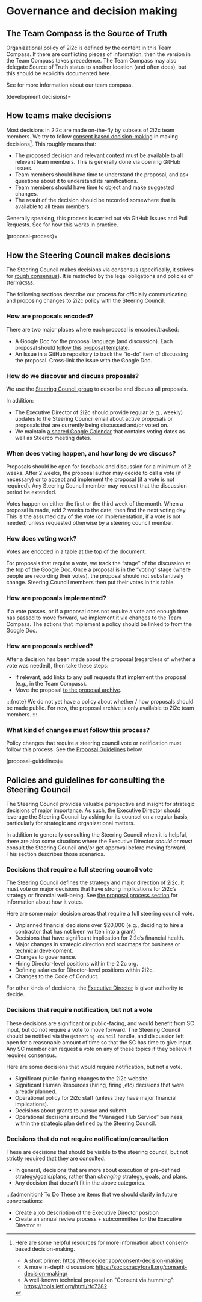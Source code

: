 # Governance and decision making

## The Team Compass is the Source of Truth

Organizational policy of 2i2c is defined by the content in this Team Compass.
If there are conflicting pieces of information, then the version in the Team Compass takes precedence.
The Team Compass may also delegate Source of Truth status to another location (and often does), but this should be explicitly documented here.

See [](../operations/team-compass.md) for more information about our team compass.

(development:decisions)=
## How teams make decisions

Most decisions in 2i2c are made on-the-fly by subsets of 2i2c team members.
We try to follow [consent based decision-making](https://thedecider.app/consent-decision-making) in making decisions[^consent-decision-making].
This roughly means that:

- The proposed decision and relevant context must be available to all relevant team members.
  This is generally done via opening GitHub issues.
- Team members should have time to understand the proposal, and ask questions about it to understand its ramifications.
- Team members should have time to object and make suggested changes.
- The result of the decision should be recorded somewhere that is available to all team members.

Generally speaking, this process is carried out via GitHub Issues and Pull Requests.
See [](development:merge-policy) for how this works in practice.

[^consent-decision-making]: Here are some helpful resources for more information about consent-based decision-making.

    - A short primer: https://thedecider.app/consent-decision-making
    - A more in-depth discussion: https://sociocracyforall.org/consent-decision-making/
    - A well-known technical proposal on "Consent via humming": https://tools.ietf.org/html/rfc7282

(proposal-process)=
## How the Steering Council makes decisions

The Steering Council makes decisions via consensus (specifically, it strives for [rough consensus](https://tools.ietf.org/html/rfc7282)). It is restricted by the legal obligations and policies of {term}`CS&S`.

The following sections describe our process for officially communicating and proposing changes to 2i2c policy with the Steering Council.

### How are proposals encoded?

There are two major places where each proposal is encoded/tracked:

- A Google Doc for the proposal language (and discussion). Each proposal should [follow this proposal template](https://docs.google.com/document/d/103B-WfaDte8PB1rfO86MHvYGCGrRJPm9Cbb0cPjq67k/edit?usp=sharing).
- An Issue in a GitHub repository to track the “to-do” item of discussing the proposal. Cross-link the issue with the Google Doc.

### How do we discover and discuss proposals?

We use the [Steering Council group](mailto:steering-council@2i2c.org) to describe and discuss all proposals.

In addition:

- The Executive Director of 2i2c should provide regular (e.g., weekly) updates to the Steering Council email about active proposals or proposals that are currently being discussed and/or voted on.
- We maintain [a shared Google Calendar](https://calendar.google.com/calendar/u/2?cid=Y184ZmhrOXBtZmxocWM3OWI2bWY0dnEwYjlwc0Bncm91cC5jYWxlbmRhci5nb29nbGUuY29t) that contains voting dates as well as Steerco meeting dates.

### When does voting happen, and how long do we discuss?

Proposals should be open for feedback and discussion for a minimum of 2 weeks. After 2 weeks, the proposal author may decide to call a vote (if necessary) or to accept and implement the proposal (if a vote is not required). Any Steering Council member may request that the discussion period be extended.

Votes happen on either the first or the third week of the month. When a proposal is made, add 2 weeks to the date, then find the next voting day. This is the assumed day of the vote (or implementation, if a vote is not needed) unless requested otherwise by a steering council member.

### How does voting work?

Votes are encoded in a table at the top of the document.

For proposals that require a vote, we track the “stage” of the discussion at the top of the Google Doc. Once a proposal is in the “voting” stage (where people are recording their votes), the proposal should not substantively change. Steering Council members then put their votes in this table.

### How are proposals implemented?

If a vote passes, or if a proposal does not require a vote and enough time has passed to move forward, we implement it via changes to the Team Compass. The actions that implement a policy should be linked to from the Google Doc.

### How are proposals archived?

After a decision has been made about the proposal (regardless of whether a vote was needed), then take these steps:

- If relevant, add links to any pull requests that implement the proposal (e.g., in the Team Compass).
- Move the proposal [to the proposal archive](https://drive.google.com/drive/folders/1y0nxUPj_d2TJt388rD-ewt_08-UM2kGB?usp=sharing).
 
:::{note}
We do not yet have a policy about whether / how proposals should be made public.
For now, the proposal archive is only available to 2i2c team members.
:::

### What kind of changes must follow this process?

Policy changes that require a steering council vote or notification must follow this process. See the [Proposal Guidelines](proposal-guidelines) below.

(proposal-guidelines)=
## Policies and guidelines for consulting the Steering Council

The Steering Council provides valuable perspective and insight for strategic decisions of major importance. As such, the Executive Director should leverage the Steering Council by asking for its counsel on a regular basis, particularly for strategic and organizational matters.

In addition to generally consulting the Steering Council when it is helpful, there are also some situations where the Executive Director _should_ or _must_ consult the Steering Council and/or get approval before moving forward. This section describes those scenarios.

### Decisions that require a full steering council vote

The [Steering Council](structure:steerco) defines the strategy and major direction of 2i2c. It must vote on major decisions that have strong implications for 2i2c’s strategy or financial well-being. See [the proposal process section](proposal-process) for information about how it votes.

Here are some major decision areas that require a full steering council vote.

- Unplanned financial decisions over $20,000 (e.g., deciding to hire a contractor that has not been written into a grant)
- Decisions that have significant implication for 2i2c’s financial health.
- Major changes in strategic direction and roadmaps for business or technical development.
- Changes to governance.
- Hiring Director-level positions within the 2i2c org.
- Defining salaries for Director-level positions within 2i2c.
- Changes to the Code of Conduct.

For other kinds of decisions, the [Executive Director](structure:ed) is given authority to decide.

### Decisions that require notification, but not a vote

These decisions are significant or public-facing, and would benefit from SC input, but do not require a vote to move forward. The Steering Council should be notified via the `@steering-council` handle, and discussion left open for a reasonable amount of time so that the SC has time to give input. Any SC member can request a vote on any of these topics if they believe it requires consensus.

Here are some decisions that would require notification, but not a vote.

- Significant public-facing changes to the 2i2c website.
- Significant Human Resources (hiring, firing ,etc) decisions that were already planned.
- Operational policy for 2i2c staff (unless they have major financial implications).
- Decisions about grants to pursue and submit.
- Operational decisions around the “Managed Hub Service” business, within the strategic plan defined by the Steering Council.

### Decisions that do not require notification/consultation

These are decisions that should be visible to the steering council, but not strictly required that they are consulted.

- In general, decisions that are more about execution of pre-defined strategy/goals/plans, rather than _changing_ strategy, goals, and plans.
- Any decision that doesn’t fit in the above categories.

:::{admonition} To Do
These are items that we should clarify in future conversations:

- Create a job description of the Executive Director position
- Create an annual review process + subcommittee for the Executive Director
:::